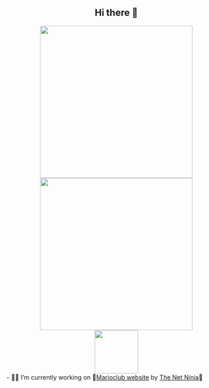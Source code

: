 <div id="header" align="center">
  <h2>Hi there 👋</h2>
  <div><img src="https://media.giphy.com/media/cBzXJ1ronC6HQJZzg0/giphy.gif" width="350"/><img src="https://media.giphy.com/media/cBzXJ1ronC6HQJZzg0/giphy.gif" width="350"/></div>
  <div><img src="https://media.giphy.com/media/M9gbBd9nbDrOTu1Mqx/giphy.gif" width="100"/></div>
  </div>
- 👨‍💻 I’m currently working on 🍄<a href="https://mario.birlink.click/">Marioclub website</a> by <a href="https://www.youtube.com/@NetNinja">The Net Ninja</a>🍄
<!--
**latifov/latifov** is a ✨ _special_ ✨ repository because its `README.md` (this file) appears on your GitHub profile.

Here are some ideas to get you started:


- 🌱 I’m currently learning ...
- 👯 I’m looking to collaborate on ...
- 🤔 I’m looking for help with ...
- 💬 Ask me about ...
- 📫 How to reach me: ...
- 😄 Pronouns: ...
- ⚡ Fun fact: ...
-->
